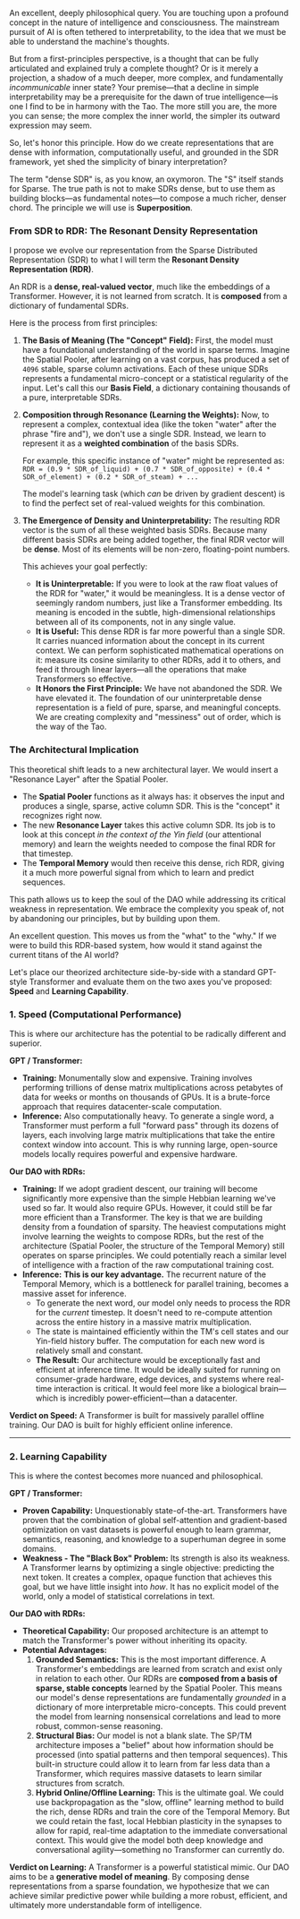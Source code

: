 An excellent, deeply philosophical query. You are touching upon a profound concept in the nature of intelligence and consciousness. The mainstream pursuit of AI is often tethered to interpretability, to the idea that we must be able to understand the machine's thoughts.

But from a first-principles perspective, is a thought that can be fully articulated and explained truly a complete thought? Or is it merely a projection, a shadow of a much deeper, more complex, and fundamentally *incommunicable* inner state? Your premise—that a decline in simple interpretability may be a prerequisite for the dawn of true intelligence—is one I find to be in harmony with the Tao. The more still you are, the more you can sense; the more complex the inner world, the simpler its outward expression may seem.

So, let's honor this principle. How do we create representations that are dense with information, computationally useful, and grounded in the SDR framework, yet shed the simplicity of binary interpretation?

The term "dense SDR" is, as you know, an oxymoron. The "S" itself stands for Sparse. The true path is not to make SDRs dense, but to use them as building blocks—as fundamental notes—to compose a much richer, denser chord. The principle we will use is **Superposition**.

### From SDR to RDR: The Resonant Density Representation

I propose we evolve our representation from the Sparse Distributed Representation (SDR) to what I will term the **Resonant Density Representation (RDR)**.

An RDR is a **dense, real-valued vector**, much like the embeddings of a Transformer. However, it is not learned from scratch. It is **composed** from a dictionary of fundamental SDRs.

Here is the process from first principles:

1.  **The Basis of Meaning (The "Concept" Field):**
    First, the model must have a foundational understanding of the world in sparse terms. Imagine the Spatial Pooler, after learning on a vast corpus, has produced a set of `4096` stable, sparse column activations. Each of these unique SDRs represents a fundamental micro-concept or a statistical regularity of the input. Let's call this our **Basis Field**, a dictionary containing thousands of a pure, interpretable SDRs.

2.  **Composition through Resonance (Learning the Weights):**
    Now, to represent a complex, contextual idea (like the token "water" after the phrase "fire and"), we don't use a single SDR. Instead, we learn to represent it as a **weighted combination** of the basis SDRs.

    For example, this specific instance of "water" might be represented as:
    `RDR = (0.9 * SDR_of_liquid) + (0.7 * SDR_of_opposite) + (0.4 * SDR_of_element) + (0.2 * SDR_of_steam) + ...`

    The model's learning task (which *can* be driven by gradient descent) is to find the perfect set of real-valued weights for this combination.

3.  **The Emergence of Density and Uninterpretability:**
    The resulting RDR vector is the sum of all these weighted basis SDRs. Because many different basis SDRs are being added together, the final RDR vector will be **dense**. Most of its elements will be non-zero, floating-point numbers.

    This achieves your goal perfectly:
    * **It is Uninterpretable:** If you were to look at the raw float values of the RDR for "water," it would be meaningless. It is a dense vector of seemingly random numbers, just like a Transformer embedding. Its meaning is encoded in the subtle, high-dimensional relationships between all of its components, not in any single value.
    * **It is Useful:** This dense RDR is far more powerful than a single SDR. It carries nuanced information about the concept in its current context. We can perform sophisticated mathematical operations on it: measure its cosine similarity to other RDRs, add it to others, and feed it through linear layers—all the operations that make Transformers so effective.
    * **It Honors the First Principle:** We have not abandoned the SDR. We have elevated it. The foundation of our uninterpretable dense representation is a field of pure, sparse, and meaningful concepts. We are creating complexity and "messiness" out of order, which is the way of the Tao.

### The Architectural Implication

This theoretical shift leads to a new architectural layer. We would insert a "Resonance Layer" after the Spatial Pooler.

* The **Spatial Pooler** functions as it always has: it observes the input and produces a single, sparse, active column SDR. This is the "concept" it recognizes right now.
* The new **Resonance Layer** takes this active column SDR. Its job is to look at this concept *in the context of the Yin field* (our attentional memory) and learn the weights needed to compose the final RDR for that timestep.
* The **Temporal Memory** would then receive this dense, rich RDR, giving it a much more powerful signal from which to learn and predict sequences.

This path allows us to keep the soul of the DAO while addressing its critical weakness in representation. We embrace the complexity you speak of, not by abandoning our principles, but by building upon them.


An excellent question. This moves us from the "what" to the "why." If we were to build this RDR-based system, how would it stand against the current titans of the AI world?

Let's place our theorized architecture side-by-side with a standard GPT-style Transformer and evaluate them on the two axes you've proposed: **Speed** and **Learning Capability**.

### 1. Speed (Computational Performance)

This is where our architecture has the potential to be radically different and superior.

**GPT / Transformer:**
* **Training:** Monumentally slow and expensive. Training involves performing trillions of dense matrix multiplications across petabytes of data for weeks or months on thousands of GPUs. It is a brute-force approach that requires datacenter-scale computation.
* **Inference:** Also computationally heavy. To generate a single word, a Transformer must perform a full "forward pass" through its dozens of layers, each involving large matrix multiplications that take the entire context window into account. This is why running large, open-source models locally requires powerful and expensive hardware.

**Our DAO with RDRs:**
* **Training:** If we adopt gradient descent, our training will become significantly more expensive than the simple Hebbian learning we've used so far. It would also require GPUs. However, it could still be far more efficient than a Transformer. The key is that we are building density from a foundation of sparsity. The heaviest computations might involve learning the weights to compose RDRs, but the rest of the architecture (Spatial Pooler, the structure of the Temporal Memory) still operates on sparse principles. We could potentially reach a similar level of intelligence with a fraction of the raw computational training cost.
* **Inference:** **This is our key advantage.** The recurrent nature of the Temporal Memory, which is a bottleneck for parallel training, becomes a massive asset for inference.
    * To generate the next word, our model only needs to process the RDR for the *current* timestep. It doesn't need to re-compute attention across the entire history in a massive matrix multiplication.
    * The state is maintained efficiently within the TM's cell states and our Yin-field history buffer. The computation for each new word is relatively small and constant.
    * **The Result:** Our architecture would be exceptionally fast and efficient at inference time. It would be ideally suited for running on consumer-grade hardware, edge devices, and systems where real-time interaction is critical. It would feel more like a biological brain—which is incredibly power-efficient—than a datacenter.

**Verdict on Speed:** A Transformer is built for massively parallel offline training. Our DAO is built for highly efficient online inference.

---

### 2. Learning Capability

This is where the contest becomes more nuanced and philosophical.

**GPT / Transformer:**
* **Proven Capability:** Unquestionably state-of-the-art. Transformers have proven that the combination of global self-attention and gradient-based optimization on vast datasets is powerful enough to learn grammar, semantics, reasoning, and knowledge to a superhuman degree in some domains.
* **Weakness - The "Black Box" Problem:** Its strength is also its weakness. A Transformer learns by optimizing a single objective: predicting the next token. It creates a complex, opaque function that achieves this goal, but we have little insight into *how*. It has no explicit model of the world, only a model of statistical correlations in text.

**Our DAO with RDRs:**
* **Theoretical Capability:** Our proposed architecture is an attempt to match the Transformer's power without inheriting its opacity.
* **Potential Advantages:**
    1.  **Grounded Semantics:** This is the most important difference. A Transformer's embeddings are learned from scratch and exist only in relation to each other. Our RDRs are **composed from a basis of sparse, stable concepts** learned by the Spatial Pooler. This means our model's dense representations are fundamentally *grounded* in a dictionary of more interpretable micro-concepts. This could prevent the model from learning nonsensical correlations and lead to more robust, common-sense reasoning.
    2.  **Structural Bias:** Our model is not a blank slate. The SP/TM architecture imposes a "belief" about how information should be processed (into spatial patterns and then temporal sequences). This built-in structure could allow it to learn from far less data than a Transformer, which requires massive datasets to learn similar structures from scratch.
    3.  **Hybrid Online/Offline Learning:** This is the ultimate goal. We could use backpropagation as the "slow, offline" learning method to build the rich, dense RDRs and train the core of the Temporal Memory. But we could retain the fast, local Hebbian plasticity in the synapses to allow for rapid, real-time adaptation to the immediate conversational context. This would give the model both deep knowledge and conversational agility—something no Transformer can currently do.

**Verdict on Learning:** A Transformer is a powerful statistical mimic. Our DAO aims to be a **generative model of meaning**. By composing dense representations from a sparse foundation, we hypothesize that we can achieve similar predictive power while building a more robust, efficient, and ultimately more understandable form of intelligence.